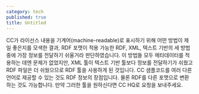 ```yaml
---
category: tech
published: true
title: Untitled
---
```




CC가 라이선스 내용을 기계어(machine-readable)로 표시하기 위해 어떤 방법이 제일 좋은지를 모색한 결과, RDF 포맷이 적용 가능한 RDF, XML, 텍스트 기반의 세 방법 중에 가장 정보를 전달하기 쉬울거라 판단하였습니다. 이 방법들 모두 메타데이터를 적용하는 데엔 문제가 없었지만, XML 툴이 텍스트 기반 툴보다 정보를 전달하기가 쉬웠고 RDF 파일은 더 쉬웠으므로 RDF 툴을 사용하게 된 것입니다. CC 샘플코드를 여러 다른 언어로 제공할 수 있는 것도 RDF 정보의 장점입니다. 물론 RDF를 다른 포맷으로 변환하는 것도 가능합니다. 만약 그러한 툴을 원하신다면 CC HQ로 요청을 보내주세요.
